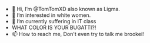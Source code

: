 - 👋 Hi, I’m @TomTomXD also known as Ligma.
- 👀 I’m interested in white women.
- 🌱 I’m currently suffering in IT class 
- WHAT COLOR IS YOUR BUGATTI?!
- 📫 How to reach me, Don't even try to talk me brookei!

<!---
TomTomXD/TomTomXD is a ✨ special ✨ repository because its `README.md` (this file) appears on your GitHub profile.
You can click the Preview link to take a look at your changes.
--->
